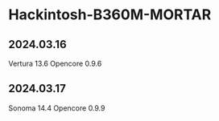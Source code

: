 # Hackintosh-B360M-MORTAR

## 2024.03.16  

Vertura 13.6 Opencore 0.9.6

## 2024.03.17  

Sonoma 14.4 Opencore 0.9.9
